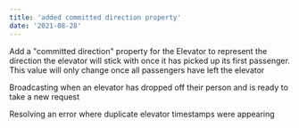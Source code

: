 ```yaml
---
title: 'added committed direction property'
date: '2021-08-28'
---
```


Add a "committed direction" property for the Elevator to represent the direction the elevator will stick with once it has picked up its first passenger.  This value will only change once all passengers have left the elevator

Broadcasting when an elevator has dropped off their person and is ready to take a new request

Resolving an error where duplicate elevator timestamps were appearing